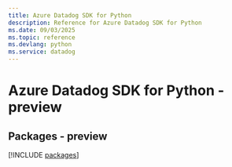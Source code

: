 ```yaml
---
title: Azure Datadog SDK for Python
description: Reference for Azure Datadog SDK for Python
ms.date: 09/03/2025
ms.topic: reference
ms.devlang: python
ms.service: datadog
---
```

# Azure Datadog SDK for Python - preview
## Packages - preview
[!INCLUDE [packages](datadog-index.md)]